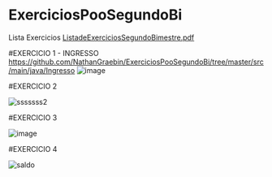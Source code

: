 # ExerciciosPooSegundoBi

Lista Exercicios
[ListadeExerciciosSegundoBimestre.pdf](https://github.com/NathanGraebin/ExerciciosPooSegundoBi/files/11338678/ListadeExerciciosSegundoBimestre.pdf)


#EXERCICIO 1 - INGRESSO
https://github.com/NathanGraebin/ExerciciosPooSegundoBi/tree/master/src/main/java/Ingresso
![image](https://user-images.githubusercontent.com/119326011/234736920-8effb6f8-e27d-479a-87d3-f97a14230e33.png)



#EXERCICIO 2

![sssssss2](https://user-images.githubusercontent.com/119326011/234737113-7b80461b-d909-414d-8f2c-b8c1c77c9f0c.png)


#EXERCICIO 3

![image](https://user-images.githubusercontent.com/119326011/234737169-5a33920a-15da-4ba7-a628-095a73cea991.png)


#EXERCICIO 4

![saldo](https://user-images.githubusercontent.com/119326011/234737793-bacf8f9d-ef4f-481b-9366-72d45e37bca0.png)

